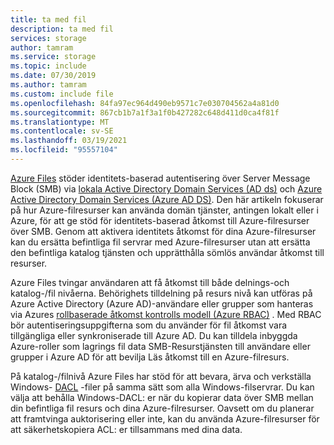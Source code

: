 ```yaml
---
title: ta med fil
description: ta med fil
services: storage
author: tamram
ms.service: storage
ms.topic: include
ms.date: 07/30/2019
ms.author: tamram
ms.custom: include file
ms.openlocfilehash: 84fa97ec964d490eb9571c7e030704562a4a81d0
ms.sourcegitcommit: 867cb1b7a1f3a1f0b427282c648d411d0ca4f81f
ms.translationtype: MT
ms.contentlocale: sv-SE
ms.lasthandoff: 03/19/2021
ms.locfileid: "95557104"
---
```

[Azure Files](../articles/storage/files/storage-files-introduction.md) stöder identitets-baserad autentisering över Server Message Block (SMB) via [lokala Active Directory Domain Services (AD ds)](/windows-server/identity/ad-ds/get-started/virtual-dc/active-directory-domain-services-overview) och [Azure Active Directory Domain Services (Azure AD DS)](../articles/active-directory-domain-services/overview.md). Den här artikeln fokuserar på hur Azure-filresurser kan använda domän tjänster, antingen lokalt eller i Azure, för att ge stöd för identitets-baserad åtkomst till Azure-filresurser över SMB. Genom att aktivera identitets åtkomst för dina Azure-filresurser kan du ersätta befintliga fil servrar med Azure-filresurser utan att ersätta den befintliga katalog tjänsten och upprätthålla sömlös användar åtkomst till resurser. 

Azure Files tvingar användaren att få åtkomst till både delnings-och katalog-/fil nivåerna. Behörighets tilldelning på resurs nivå kan utföras på Azure Active Directory (Azure AD)-användare eller grupper som hanteras via Azures [rollbaserade åtkomst kontrolls modell (Azure RBAC)](../articles/role-based-access-control/overview.md) . Med RBAC bör autentiseringsuppgifterna som du använder för fil åtkomst vara tillgängliga eller synkroniserade till Azure AD. Du kan tilldela inbyggda Azure-roller som lagrings fil data SMB-Resurstjänsten till användare eller grupper i Azure AD för att bevilja Läs åtkomst till en Azure-filresurs.

På katalog-/filnivå Azure Files har stöd för att bevara, ärva och verkställa Windows- [DACL](/windows/win32/secauthz/access-control-lists) -filer på samma sätt som alla Windows-filservrar. Du kan välja att behålla Windows-DACL: er när du kopierar data över SMB mellan din befintliga fil resurs och dina Azure-filresurser. Oavsett om du planerar att framtvinga auktorisering eller inte, kan du använda Azure-filresurser för att säkerhetskopiera ACL: er tillsammans med dina data.
